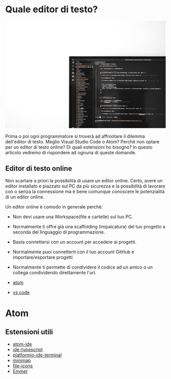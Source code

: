 # Quale editor di testo?

![](./images/text-editor.jpg)

Prima o poi ogni programmatore si troverà ad affrontare il dilemma dell'editor di testo. Meglio Visual Studio Code o Atom? Perchè non optare per un editor di testo online? Di quali estensioni ho bisogno?
In questo articolo vedremo di rispondere ad ognuna di queste domande.

## Editor di testo online

Non scartare a priori la possibilità di usare un editor online. Certo, avere un editor installato e piazzato sul PC da più sicurezza e la possibilità di lavorare con o senza la connessione ma è bene comunque conoscere le potenzialità di un editor online.

Un editor online è comodo in generale perchè:

- Non devi usare una Workspace(file e cartelle) sul tuo PC.
- Normalmente ti offre già una scaffolding (impalcatura) del tuo progetto a seconda del linguaggio di programmazione. 
- Basta connettersi con un account per accedere ai progetti.
- Normalmente puoi connetterti con il tuo account GitHub e importare/esportare progetti
- Normalmente ti permette di condividere il codice ad un amico o un collega condividendo direttamente l'url.

- [atom]()
- [vs code]()

# Atom

## Estensioni utili

- [atom-ide](https://ide.atom.io/)
- [ide-typescript](https://github.com/atom/ide-typescript/)
- [platformio-ide-terminal](https://atom.io/packages/platformio-ide-terminal)
- [minimap](https://atom.io/packages/minimap)
- [file-icons](https://atom.io/packages/file-icons)
- [Emmet](https://emmet.io/)
